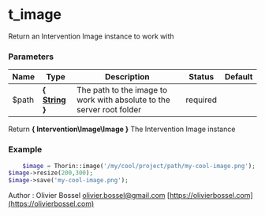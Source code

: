 # t_image

Return an Intervention Image instance to work with


### Parameters
Name  |  Type  |  Description  |  Status  |  Default
------------  |  ------------  |  ------------  |  ------------  |  ------------
$path  |  **{ [String](http://php.net/manual/en/language.types.string.php) }**  |  The path to the image to work with absolute to the server root folder  |  required  |

Return **{ Intervention\Image\Image }** The Intervention Image instance

### Example
```php
	$image = Thorin::image('/my/cool/project/path/my-cool-image.png');
$image->resize(200,300);
$image->save('my-cool-image.png');
```
Author : Olivier Bossel [olivier.bossel@gmail.com](mailto:olivier.bossel@gmail.com) [https://olivierbossel.com](https://olivierbossel.com)